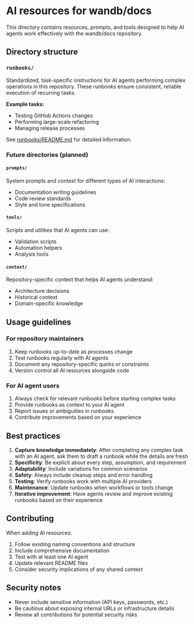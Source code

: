 # AI resources for wandb/docs

This directory contains resources, prompts, and tools designed to help AI agents work effectively with the wandb/docs repository.

## Directory structure

### `runbooks/`
Standardized, task-specific instructions for AI agents performing complex operations in this repository. These runbooks ensure consistent, reliable execution of recurring tasks.

**Example tasks:**
- Testing GitHub Actions changes
- Performing large-scale refactoring
- Managing release processes

See [runbooks/README.md](./runbooks/README.md) for detailed information.

### Future directories (planned)

#### `prompts/`
System prompts and context for different types of AI interactions:
- Documentation writing guidelines
- Code review standards
- Style and tone specifications

#### `tools/`
Scripts and utilities that AI agents can use:
- Validation scripts
- Automation helpers
- Analysis tools

#### `context/`
Repository-specific context that helps AI agents understand:
- Architecture decisions
- Historical context
- Domain-specific knowledge

## Usage guidelines

### For repository maintainers
1. Keep runbooks up-to-date as processes change
2. Test runbooks regularly with AI agents
3. Document any repository-specific quirks or constraints
4. Version control all AI resources alongside code

### For AI agent users
1. Always check for relevant runbooks before starting complex tasks
2. Provide runbooks as context to your AI agent
3. Report issues or ambiguities in runbooks
4. Contribute improvements based on your experience

## Best practices

1. **Capture knowledge immediately**: After completing any complex task with an AI agent, ask them to draft a runbook while the details are fresh
2. **Specificity**: Be explicit about every step, assumption, and requirement
3. **Adaptability**: Include variations for common scenarios
4. **Safety**: Always include cleanup steps and error handling
5. **Testing**: Verify runbooks work with multiple AI providers
6. **Maintenance**: Update runbooks when workflows or tools change
7. **Iterative improvement**: Have agents review and improve existing runbooks based on their experience

## Contributing

When adding AI resources:

1. Follow existing naming conventions and structure
2. Include comprehensive documentation
3. Test with at least one AI agent
4. Update relevant README files
5. Consider security implications of any shared context

## Security notes

- Never include sensitive information (API keys, passwords, etc.)
- Be cautious about exposing internal URLs or infrastructure details
- Review all contributions for potential security risks